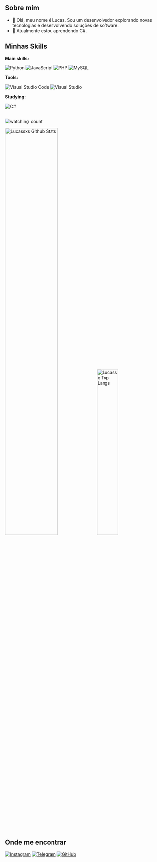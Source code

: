 ## Sobre mim

- 🤔 Olá, meu nome é Lucas. Sou um desenvolvedor explorando novas tecnologias e desenvolvendo soluções de software.
- 🌱 Atualmente estou aprendendo C#.

## Minhas Skills

**Main skills:**

![Python](https://img.shields.io/badge/-Python-333333?style=flat&logo=python)
![JavaScript](https://img.shields.io/badge/-JavaScript-333333?style=flat&logo=javascript)
![PHP](https://img.shields.io/badge/-PHP-333333?style=flat&logo=php)
![MySQL](https://img.shields.io/badge/-MySQL-333333?style=flat&logo=mysql)

**Tools:**

![Visual Studio Code](https://img.shields.io/badge/-Visual%20Studio%20Code-333333?style=flat&logo=visual-studio-code&logoColor=007ACC)
![Visual Studio](https://img.shields.io/badge/-Visual%20Studio-333333?style=flat&logo=visualstudio&logoColor=5C2D91)

**Studying:**

![C#](https://img.shields.io/badge/-C%23-333333?style=flat&logo=c-sharp&logoColor=white)

<br/>


<img src="https://komarev.com/ghpvc/?username=madushadhanushka&color=brightgreen" alt="watching_count" />

<p>
  <img src="https://github-readme-stats.vercel.app/api?username=lucassx123&show_icons=true&hide_border=true" alt="Lucassxs Github Stats" width="58%" />
  <img src="https://github-readme-stats.vercel.app/api/top-langs/?username=lucassx123&layout=compact&hide_border=true&langs_count=10" alt="Lucassx Top Langs" width="37%" /> 
</p>

## Onde me encontrar

[![Instagram](https://img.shields.io/badge/-Instagram-000?style=flat&logo=instagram)](https://www.instagram.com/lucassxoficial/)
[![Telegram](https://img.shields.io/badge/-Telegram-000?style=flat&logo=telegram)](https://t.me/lucassxofc)
[![GitHub](https://img.shields.io/github/followers/lucassx123?label=follow&style=social)](https://github.com/lucassx123)
